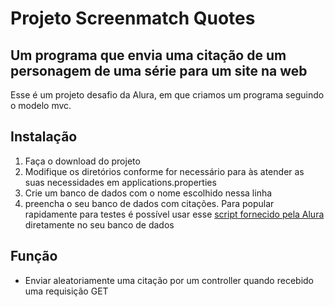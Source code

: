 # Projeto Screenmatch Quotes
## Um programa que envia uma citação de um personagem de uma série para um site na web

Esse é um projeto desafio da Alura, em que criamos um programa seguindo o modelo mvc.

## Instalação

1. Faça o download do projeto
2. Modifique os diretórios conforme for necessário para às atender as suas necessidades em applications.properties
3. Crie um banco de dados com o nome escolhido nessa linha
4. preencha o seu banco de dados com citações. Para popular rapidamente para testes é possível usar esse [script fornecido pela Alura](https://gist.github.com/jacqueline-oliveira/169494892c52ca4d7cd4c6caecd799d8) diretamente no seu banco de dados

## Função

* Enviar aleatoriamente uma citação por um controller quando recebido uma requisição GET 
